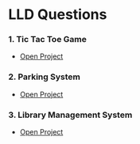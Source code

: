 # LLD Questions

### 1. Tic Tac Toe Game

- [Open Project](./Tic-Tac-Toe)

### 2. Parking System

- [Open Project](./Parking-System)

### 3. Library Management System

- [Open Project](./Library-Management-System)
